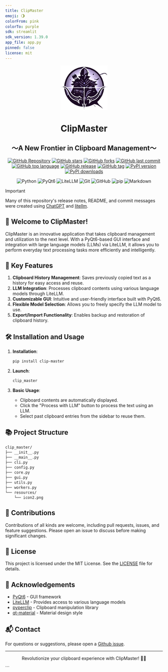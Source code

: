 ```yaml
---
title: ClipMaster
emoji: 🌖
colorFrom: pink
colorTo: purple
sdk: streamlit
sdk_version: 1.39.0
app_file: app.py
pinned: false
license: mit
---
```


<p align="center">
<img src="icon2.png" width="30%">
<br>
<h1 align="center">ClipMaster</h1>
<h2 align="center">
  ～A New Frontier in Clipboard Management～
</h2>

<p align="center">
  <a href="https://github.com/Sunwood-ai-labs/ClipMaster"><img src="https://img.shields.io/badge/GitHub-Repository-blue?logo=github" alt="GitHub Repository"></a>
  <a href="https://github.com/Sunwood-ai-labs/ClipMaster/stargazers"><img src="https://img.shields.io/github/stars/Sunwood-ai-labs/ClipMaster?style=social" alt="GitHub stars"></a>
  <a href="https://github.com/Sunwood-ai-labs/ClipMaster/network/members"><img src="https://img.shields.io/github/forks/Sunwood-ai-labs/ClipMaster?style=social" alt="GitHub forks"></a>
  <a href="https://github.com/Sunwood-ai-labs/ClipMaster/commits/main"><img src="https://img.shields.io/github/last-commit/Sunwood-ai-labs/ClipMaster" alt="GitHub last commit"></a>
  <a href="https://github.com/Sunwood-ai-labs/ClipMaster/search?l=python"><img src="https://img.shields.io/github/languages/top/Sunwood-ai-labs/ClipMaster" alt="GitHub top language"></a>
  <a href="https://github.com/Sunwood-ai-labs/ClipMaster/releases"><img src="https://img.shields.io/github/v/release/Sunwood-ai-labs/ClipMaster?sort=semver&color=red" alt="GitHub release"></a>
  <a href="https://github.com/Sunwood-ai-labs/ClipMaster/tags"><img src="https://img.shields.io/github/v/tag/Sunwood-ai-labs/ClipMaster?color=orange" alt="GitHub tag"></a>
  <a href="https://pypi.org/project/clip-master/"><img src="https://img.shields.io/pypi/v/clip-master.svg" alt="PyPI version"></a>
  <a href="https://pypi.org/project/clip-master/"><img src="https://img.shields.io/pypi/dm/clip-master.svg" alt="PyPI downloads"></a>
</p>

<p align="center">
  <img src="https://img.shields.io/badge/Python-3776AB?style=for-the-badge&logo=python&logoColor=white" alt="Python">
  <img src="https://img.shields.io/badge/PyQt6-41CD52?style=for-the-badge&logo=qt&logoColor=white" alt="PyQt6">
  <img src="https://img.shields.io/badge/LiteLLM-FF6F61?style=for-the-badge&logo=openai&logoColor=white" alt="LiteLLM">
  <img src="https://img.shields.io/badge/Git-F05032?style=for-the-badge&logo=git&logoColor=white" alt="Git">
  <img src="https://img.shields.io/badge/GitHub-181717?style=for-the-badge&logo=github&logoColor=white" alt="GitHub">
  <img src="https://img.shields.io/badge/pip-3775A9?style=for-the-badge&logo=pypi&logoColor=white" alt="pip">
  <img src="https://img.shields.io/badge/Markdown-000000?style=for-the-badge&logo=markdown&logoColor=white" alt="Markdown">

</p>

> [!IMPORTANT]
> Many of this repository's release notes, README, and commit messages were created using [ChatGPT](https://chat.openai.com/) and [litellm](https://github.com/BerriAI/litellm).


## 🌟 Welcome to ClipMaster!

ClipMaster is an innovative application that takes clipboard management and utilization to the next level.  With a PyQt6-based GUI interface and integration with large language models (LLMs) via LiteLLM, it allows you to perform everyday text processing tasks more efficiently and intelligently.

## 🚀 Key Features

1. **Clipboard History Management**: Saves previously copied text as a history for easy access and reuse.
2. **LLM Integration**: Processes clipboard contents using various language models through LiteLLM.
3. **Customizable GUI**: Intuitive and user-friendly interface built with PyQt6.
4. **Flexible Model Selection**: Allows you to freely specify the LLM model to use.
5. **Export/Import Functionality**: Enables backup and restoration of clipboard history.

## 🛠️ Installation and Usage

1. **Installation**:
   ```bash
   pip install clip-master
   ```

2. **Launch**:
   ```bash
   clip_master
   ```

3. **Basic Usage**:
   - Clipboard contents are automatically displayed.
   - Click the "Process with LLM" button to process the text using an LLM.
   - Select past clipboard entries from the sidebar to reuse them.

## 📚 Project Structure

```
clip_master/
├── __init__.py
├── __main__.py
├── cli.py
├── config.py
├── core.py
├── gui.py
├── utils.py
├── workers.py
└── resources/
    └── icon2.png
```

## 🤝 Contributions

Contributions of all kinds are welcome, including pull requests, issues, and feature suggestions.  Please open an issue to discuss before making significant changes.

## 📄 License

This project is licensed under the MIT License. See the [LICENSE](LICENSE) file for details.

## 🙏 Acknowledgements

- [PyQt6](https://www.riverbankcomputing.com/software/pyqt/) - GUI framework
- [LiteLLM](https://github.com/BerriAI/litellm) - Provides access to various language models
- [pyperclip](https://github.com/asweigart/pyperclip) - Clipboard manipulation library
- [qt-material](https://github.com/UN-GCPDS/qt-material) - Material design style

## 📬 Contact

For questions or suggestions, please open a [Github issue](https://github.com/Sunwood-ai-labs/ClipMaster/issues).

---

<p align="center">
  Revolutionize your clipboard experience with ClipMaster! 🚀✨
</p>
```
